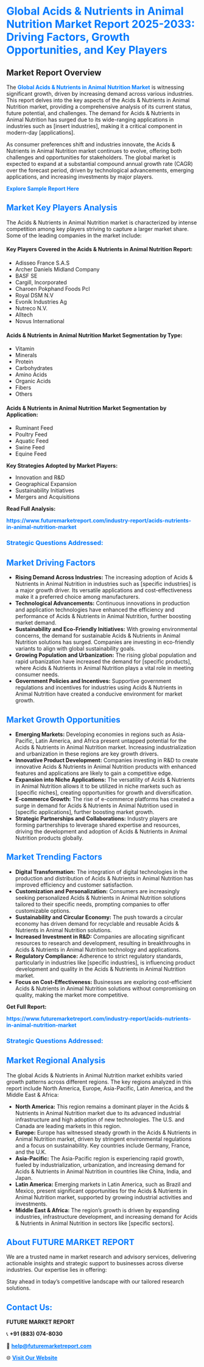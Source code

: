 <h1 style="color: #007BFF;">Global Acids & Nutrients in Animal Nutrition Market Report 2025-2033: Driving Factors, Growth Opportunities, and Key Players</h1>

<section id="overview">
<h2>Market Report Overview</h2>
<p>The <a href="https://www.futuremarketreport.com/industry-report/acids-nutrients-in-animal-nutrition-market" style="color: #007BFF; text-decoration: none;"><strong>Global Acids & Nutrients in Animal Nutrition Market</strong></a> is witnessing significant growth, driven by increasing demand across various industries. This report delves into the key aspects of the Acids & Nutrients in Animal Nutrition market, providing a comprehensive analysis of its current status, future potential, and challenges. The demand for Acids & Nutrients in Animal Nutrition has surged due to its wide-ranging applications in industries such as [insert industries], making it a critical component in modern-day [applications].</p>
<p>As consumer preferences shift and industries innovate, the Acids & Nutrients in Animal Nutrition market continues to evolve, offering both challenges and opportunities for stakeholders. The global market is expected to expand at a substantial compound annual growth rate (CAGR) over the forecast period, driven by technological advancements, emerging applications, and increasing investments by major players.</p>
</section>

<section id="overview">
<p><a href="https://www.futuremarketreport.com/request-sample/reportId=44290" style="color: #007BFF; text-decoration: none;"><strong>Explore Sample Report Here</strong></a></p>
</section>

<section id="key-players">
<h2 style="color: #007BFF;">Market Key Players Analysis</h2>
<p>The Acids & Nutrients in Animal Nutrition market is characterized by intense competition among key players striving to capture a larger market share. Some of the leading companies in the market include:</p>
<h4>Key Players Covered in the Acids & Nutrients in Animal Nutrition Report:</h4>
<ul><li>Adisseo France S.A.S</li><li>Archer Daniels Midland Company</li><li>BASF SE</li><li>Cargill, Incorporated</li><li>Charoen Pokphand Foods Pcl</li><li>Royal DSM N.V</li><li>Evonik Industries Ag</li><li>Nutreco N.V.</li><li>Alltech</li><li>Novus International</li></ul>
<h4>Acids & Nutrients in Animal Nutrition Market Segmentation by Type:</h4>
<ul><li>Vitamin</li><li>Minerals</li><li>Protein</li><li>Carbohydrates</li><li>Amino Acids</li><li>Organic Acids</li><li>Fibers</li><li>Others</li></ul>

<h4>Acids & Nutrients in Animal Nutrition Market Segmentation by Application:</h4>
<ul><li>Ruminant Feed</li><li>Poultry Feed</li><li>Aquatic Feed</li><li>Swine Feed</li><li>Equine Feed</li></ul>
<p><strong>Key Strategies Adopted by Market Players:</strong></p>
<ul>
<li>Innovation and R&D</li>
<li>Geographical Expansion</li>
<li>Sustainability Initiatives</li>
<li>Mergers and Acquisitions</li>
</ul>
</section>

<section>
<p><strong>Read Full Analysis: </strong></p><a href="https://www.futuremarketreport.com/industry-report/acids-nutrients-in-animal-nutrition-market" style="color: #007BFF; text-decoration: none;"><strong>https://www.futuremarketreport.com/industry-report/acids-nutrients-in-animal-nutrition-market</strong></a>
<h3 style="color: #007BFF;">Strategic Questions Addressed:</h3>
</section>

<section id="driving-factors">
<h2 style="color: #007BFF;">Market Driving Factors</h2>
<ul>
<li><strong>Rising Demand Across Industries:</strong> The increasing adoption of Acids & Nutrients in Animal Nutrition in industries such as [specific industries] is a major growth driver. Its versatile applications and cost-effectiveness make it a preferred choice among manufacturers.</li>
<li><strong>Technological Advancements:</strong> Continuous innovations in production and application technologies have enhanced the efficiency and performance of Acids & Nutrients in Animal Nutrition, further boosting market demand.</li>
<li><strong>Sustainability and Eco-Friendly Initiatives:</strong> With growing environmental concerns, the demand for sustainable Acids & Nutrients in Animal Nutrition solutions has surged. Companies are investing in eco-friendly variants to align with global sustainability goals.</li>
<li><strong>Growing Population and Urbanization:</strong> The rising global population and rapid urbanization have increased the demand for [specific products], where Acids & Nutrients in Animal Nutrition plays a vital role in meeting consumer needs.</li>
<li><strong>Government Policies and Incentives:</strong> Supportive government regulations and incentives for industries using Acids & Nutrients in Animal Nutrition have created a conducive environment for market growth.</li>
</ul>
</section>

<section id="growth-opportunities">
<h2 style="color: #007BFF;">Market Growth Opportunities</h2>
<ul>
<li><strong>Emerging Markets:</strong> Developing economies in regions such as Asia-Pacific, Latin America, and Africa present untapped potential for the Acids & Nutrients in Animal Nutrition market. Increasing industrialization and urbanization in these regions are key growth drivers.</li>
<li><strong>Innovative Product Development:</strong> Companies investing in R&D to create innovative Acids & Nutrients in Animal Nutrition products with enhanced features and applications are likely to gain a competitive edge.</li>
<li><strong>Expansion into Niche Applications:</strong> The versatility of Acids & Nutrients in Animal Nutrition allows it to be utilized in niche markets such as [specific niches], creating opportunities for growth and diversification.</li>
<li><strong>E-commerce Growth:</strong> The rise of e-commerce platforms has created a surge in demand for Acids & Nutrients in Animal Nutrition used in [specific applications], further boosting market growth.</li>
<li><strong>Strategic Partnerships and Collaborations:</strong> Industry players are forming partnerships to leverage shared expertise and resources, driving the development and adoption of Acids & Nutrients in Animal Nutrition products globally.</li>
</ul>
</section>

<section id="trending-factors">
<h2 style="color: #007BFF;">Market Trending Factors</h2>
<ul>
<li><strong>Digital Transformation:</strong> The integration of digital technologies in the production and distribution of Acids & Nutrients in Animal Nutrition has improved efficiency and customer satisfaction.</li>
<li><strong>Customization and Personalization:</strong> Consumers are increasingly seeking personalized Acids & Nutrients in Animal Nutrition solutions tailored to their specific needs, prompting companies to offer customizable options.</li>
<li><strong>Sustainability and Circular Economy:</strong> The push towards a circular economy has driven demand for recyclable and reusable Acids & Nutrients in Animal Nutrition solutions.</li>
<li><strong>Increased Investment in R&D:</strong> Companies are allocating significant resources to research and development, resulting in breakthroughs in Acids & Nutrients in Animal Nutrition technology and applications.</li>
<li><strong>Regulatory Compliance:</strong> Adherence to strict regulatory standards, particularly in industries like [specific industries], is influencing product development and quality in the Acids & Nutrients in Animal Nutrition market.</li>
<li><strong>Focus on Cost-Effectiveness:</strong> Businesses are exploring cost-efficient Acids & Nutrients in Animal Nutrition solutions without compromising on quality, making the market more competitive.</li>
</ul>
</section>

<section>
<p><strong>Get Full Report: </strong></p><a href="https://www.futuremarketreport.com/industry-report/acids-nutrients-in-animal-nutrition-market" style="color: #007BFF; text-decoration: none;"><strong>https://www.futuremarketreport.com/industry-report/acids-nutrients-in-animal-nutrition-market</strong></a>
<h3 style="color: #007BFF;">Strategic Questions Addressed:</h3>
</section>


<section id="regional-analysis">
<h2 style="color: #007BFF;">Market Regional Analysis</h2>
<p>The global Acids & Nutrients in Animal Nutrition market exhibits varied growth patterns across different regions. The key regions analyzed in this report include North America, Europe, Asia-Pacific, Latin America, and the Middle East & Africa:</p>
<ul>
<li><strong>North America:</strong> This region remains a dominant player in the Acids & Nutrients in Animal Nutrition market due to its advanced industrial infrastructure and high adoption of new technologies. The U.S. and Canada are leading markets in this region.</li>
<li><strong>Europe:</strong> Europe has witnessed steady growth in the Acids & Nutrients in Animal Nutrition market, driven by stringent environmental regulations and a focus on sustainability. Key countries include Germany, France, and the U.K.</li>
<li><strong>Asia-Pacific:</strong> The Asia-Pacific region is experiencing rapid growth, fueled by industrialization, urbanization, and increasing demand for Acids & Nutrients in Animal Nutrition in countries like China, India, and Japan.</li>
<li><strong>Latin America:</strong> Emerging markets in Latin America, such as Brazil and Mexico, present significant opportunities for the Acids & Nutrients in Animal Nutrition market, supported by growing industrial activities and investments.</li>
<li><strong>Middle East & Africa:</strong> The region’s growth is driven by expanding industries, infrastructure development, and increasing demand for Acids & Nutrients in Animal Nutrition in sectors like [specific sectors].</li>
</ul>
</section>

<footer>
<h2 style="color: #007BFF;">About FUTURE MARKET REPORT</h2>
<p>We are a trusted name in market research and advisory services, delivering actionable insights and strategic support to businesses across diverse industries. Our expertise lies in offering:</p>

<p>Stay ahead in today’s competitive landscape with our tailored research solutions.</p>

<h2 style="color: #007BFF;">Contact Us:</h2>
<p><strong>FUTURE MARKET REPORT</strong></p>
<p>📞 <strong>+91 (883) 074-8030</strong></p>
<p>📧 <strong><a href="mailto:help@futuremarketreport.com" style="color: #007BFF;">help@futuremarketreport.com</a></strong></p>
<p>🌐 <strong><a href="https://www.futuremarketreport.com/" style="color: #007BFF;">Visit Our Website</a></strong></p>
</footer>